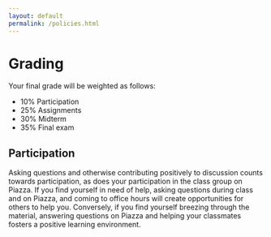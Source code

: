```yaml
---
layout: default
permalink: /policies.html
---
```


# Grading

Your final grade will be weighted as follows:
* 10% Participation
* 25% Assignments
* 30% Midterm
* 35% Final exam

## Participation

Asking questions and otherwise contributing positively to discussion counts towards participation, as does your participation in the class group on Piazza. If you find yourself in need of help, asking questions during class and on Piazza, and coming to office hours will create opportunities for others to help you. Conversely, if you find yourself breezing through the material, answering questions on Piazza and helping your classmates fosters a positive learning environment.

